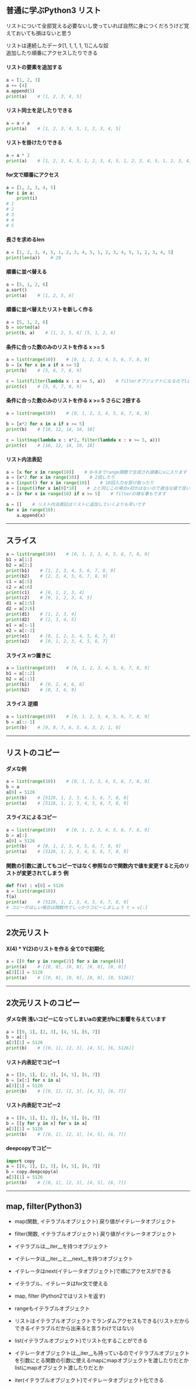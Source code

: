 ## 普通に学ぶPython3 リスト

リストについて全部覚える必要ないし使っていれば自然に身につくだろうけど覚えておいても損はないと思う  

リストは連続したデータ[1, 1, 1, 1, 1]こんな奴  
追加したり順番にアクセスしたりできる  

#### リストの要素を追加する
```python
a = [1, 2, 3]
a += [4]
a.append(5)
print(a)    # [1, 2, 3, 4, 5]
```
#### リスト同士を足したりできる
```python
a = a + a
print(a)    # [1, 2, 3, 4, 5, 1, 2, 3, 4, 5]
```
#### リストを掛けたりできる
```python
a = a * 2
print(a)    # [1, 2, 3, 4, 5, 1, 2, 3, 4, 5, 1, 2, 3, 4, 5, 1, 2, 3, 4, 5]
```
#### for文で順番にアクセス
```python
a = [1, 2, 3, 4, 5]
for i in a:
    print(i)
# 1
# 2
# 3
# 4
# 5
```
#### 長さを求めるlen
```python
a = [1, 2, 3, 4, 5, 1, 2, 3, 4, 5, 1, 2, 3, 4, 5, 1, 2, 3, 4, 5]
print(len(a))    # 20
```
#### 順番に並べ替える
```python
a = [5, 1, 2, 6]
a.sort()
print(a)    # [1, 2, 5, 6]
```
#### 順番に並べ替えたリストを新しく作る
```python
a = [5, 1, 2, 6]
b = sorted(a)
print(b, a)    # [1, 2, 5, 6] [5, 1, 2, 6]
```
#### 条件に合った数のみのリストを作る x >= 5
```python
a = list(range(10))    # [0, 1, 2, 3, 4, 5, 6, 7, 8, 9]
b = [x for x in a if x >= 5]
print(b)    # [5, 6, 7, 8, 9]

c = list(filter(lambda x : x >= 5, a))    # filterオブジェクトになるのでlistにする
print(c)    # [5, 6, 7, 8, 9]
```
#### 条件に合った数のみのリストを作る x >= 5 さらに 2倍する
```python
a = list(range(10))    # [0, 1, 2, 3, 4, 5, 6, 7, 8, 9]

b = [x*2 for x in a if x >= 5]
print(b)    # [10, 12, 14, 16, 18]

c = list(map(lambda x : x*2, filter(lambda x : x >= 5, a)))
print(c)    # [10, 12, 14, 16, 18]
```
#### リスト内法表記
```python
a = [x for x in range(10)]    # 0~9までrange関数で生成され順番にxに入ります
a = [x*2 for x in range(10)]    # 2倍したり
a = [input() for x in range(10)]    # 10回入力を受け取ったり
a = [input()for x in[0]*10]    # 上と同じこの場合x初かはないので適当な値で良いコードゴルフ用
a = [x for x in range(10) if x >= 5]    # filterの様な事もでます

a = []    # リスト内法表記はリストに追加していくよりも早いです
for x in range(10):
    a.append(x)
```
---
## スライス
```python
a = list(range(10))    # [0, 1, 2, 3, 4, 5, 6, 7, 8, 9]
b1 = a[1:]
b2 = a[2:]
print(b1)    # [1, 2, 3, 4, 5, 6, 7, 8, 9]
print(b2)    # [2, 3, 4, 5, 6, 7, 8, 9]
c1 = a[:5]
c2 = a[:6]
print(c1)    # [0, 1, 2, 3, 4]
print(c2)    # [0, 1, 2, 3, 4, 5]
d1 = a[1:5]
d2 = a[2:6]
print(d1)    # [1, 2, 3, 4]
print(d2)    # [2, 3, 4, 5]
e1 = a[:-1]
e2 = a[:-2]
print(e1)    # [0, 1, 2, 3, 4, 5, 6, 7, 8]
print(e2)    # [0, 1, 2, 3, 4, 5, 6, 7]
```
#### スライス nつ置きに
```python
a = list(range(10))    # [0, 1, 2, 3, 4, 5, 6, 7, 8, 9]
b1 = a[::2]
b2 = a[::3]
print(b1)    # [0, 2, 4, 6, 8]
print(b2)    # [0, 3, 6, 9]
```
#### スライス 逆順
```python
a = list(range(10))    # [0, 1, 2, 3, 4, 5, 6, 7, 8, 9]
b = a[::-1]
print(b)    # [9, 8, 7, 6, 5, 4, 3, 2, 1, 0]
```
---
## リストのコピー
#### ダメな例
```python
a = list(range(10))    # [0, 1, 2, 3, 4, 5, 6, 7, 8, 9]
b = a
a[0] = 5126
print(b)    # [5126, 1, 2, 3, 4, 5, 6, 7, 8, 9]
print(a)    # [5126, 1, 2, 3, 4, 5, 6, 7, 8, 9]
```
#### スライスによるコピー
```python
a = list(range(10))    # [0, 1, 2, 3, 4, 5, 6, 7, 8, 9]
b = a[:]
a[0] = 5126
print(b)    # [0, 1, 2, 3, 4, 5, 6, 7, 8, 9]
print(a)    # [5126, 1, 2, 3, 4, 5, 6, 7, 8, 9]
```

#### 関数の引数に渡してもコピーではなく参照なので関数内で値を変更すると元のリストが変更されてしまう 例
```python
def f(v) : v[0] = 5126
a = list(range(10))
f(a)
print(a)    # [5126, 1, 2, 3, 4, 5, 6, 7, 8, 9]
# コピーがほしい場合は関数内でしっかりコピーしましょう t = v[:]
```
---
## 2次元リスト
#### X(4) * Y(2)のリストを作る 全て0で初期化
```python
a = [[0 for y in range(2)] for x in range(4)]
print(a)    # [[0, 0], [0, 0], [0, 0], [0, 0]]
a[3][1] = 5126
print(a)    # [[0, 0], [0, 0], [0, 0], [0, 5126]]
```
---
## 2次元リストのコピー
#### ダメな例 浅いコピーになってしまいaの変更がbに影響を与えています
```python
a = [[0, 1], [2, 3], [4, 5], [6, 7]]
b = a[:]
a[3][1] = 5126
print(b)    # [[0, 1], [2, 3], [4, 5], [6, 5126]]
```
#### リスト内表記でコピー1
```python
a = [[0, 1], [2, 3], [4, 5], [6, 7]]
b = [x[:] for x in a]
a[3][1] = 5126
print(b)    # [[0, 1], [2, 3], [4, 5], [6, 7]]
```
#### リスト内表記でコピー2
```python
a = [[0, 1], [2, 3], [4, 5], [6, 7]]
b = [[y for y in x] for x in a]
a[3][1] = 5126
print(b)    # [[0, 1], [2, 3], [4, 5], [6, 7]]
```
#### deepcopyでコピー
```python
import copy
a = [[0, 1], [2, 3], [4, 5], [6, 7]]
b = copy.deepcopy(a)
a[3][1] = 5126
print(b)    # [[0, 1], [2, 3], [4, 5], [6, 7]]
```
---
## map, filter(Python3)
- map(関数, イテラブルオブジェクト) 戻り値がイテレータオブジェクト
- filter(関数, イテラブルオブジェクト) 戻り値がイテレータオブジェクト
- イテラブルは__iter__を持つオブジェクト
- イテレータは__iter__と__next__を持つオブジェクト
- イテレータはnext(イテレータオブジェクト)で順にアクセスができる
- イテラブル、イテレータはfor文で使える
- map, filter (Python2ではリストを返す)

- rangeもイテラブルオブジェクト
- リストはイテラブルオブジェクトでランダムアクセスもできる(リストだからできるイテラブルだから出来ると言うわけではない)
- list(イテラブルオブジェクト)でリスト化することができる
- イテレータオブジェクトは__iter__も持っているのでイテラブルオブジェクトを引数にとる関数の引数に使えるmapにmapオブジェクトを渡したりだとかlistにmapオブジェクト渡したりだとか
- iter(イテラブルオブジェクト)でイテレータオブジェクト化できる